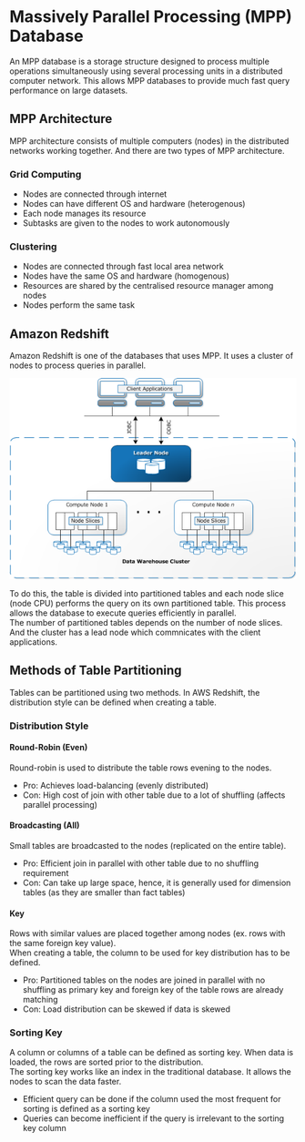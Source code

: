 # Massively Parallel Processing (MPP) Database
An MPP database is a storage structure designed to process multiple operations simultaneously using several processing units in a distributed computer network.
This allows MPP databases to provide much fast query performance on large datasets.

## MPP Architecture
MPP architecture consists of multiple computers (nodes) in the distributed networks working together. And there are two types of MPP architecture.

### Grid Computing
- Nodes are connected through internet
- Nodes can have different OS and hardware (heterogenous)
- Each node manages its resource
- Subtasks are given to the nodes to work autonomously

### Clustering
- Nodes are connected through fast local area network
- Nodes have the same OS and hardware (homogenous)
- Resources are shared by the centralised resource manager among nodes
- Nodes perform the same task 

## Amazon Redshift
Amazon Redshift is one of the databases that uses MPP. It uses a cluster of nodes to process queries in parallel. 

![](https://github.com/TravisH0301/learning/blob/master/images/redshift_architecture.png)

To do this, the table is divided into partitioned tables and
each node slice (node CPU) performs the query on its own partitioned table. This process allows the database to execute queries efficiently in parallel. <br>
The number of partitioned tables depends on the number of node slices. And the cluster has a lead node which commnicates with the client applications. 

## Methods of Table Partitioning
Tables can be partitioned using two methods. In AWS Redshift, the distribution style can be defined when creating a table. 

### Distribution Style
#### Round-Robin (Even)
Round-robin is used to distribute the table rows evening to the nodes.
- Pro: Achieves load-balancing (evenly distributed)
- Con: High cost of join with other table due to a lot of shuffling (affects parallel processing)

#### Broadcasting (All)
Small tables are broadcasted to the nodes (replicated on the entire table).
- Pro: Efficient join in parallel with other table due to no shuffling requirement
- Con: Can take up large space, hence, it is generally used for dimension tables (as they are smaller than fact tables)

#### Key
Rows with similar values are placed together among nodes (ex. rows with the same foreign key value).<br>
When creating a table, the column to be used for key distribution has to be defined.
- Pro: Partitioned tables on the nodes are joined in parallel with no shuffling as primary key and foreign key of the table rows are already matching
- Con: Load distribution can be skewed if data is skewed

### Sorting Key
A column or columns of a table can be defined as sorting key. When data is loaded, the rows are sorted prior to the distribution. <br>
The sorting key works like an index in the traditional database. It allows the nodes to scan the data faster. 
- Efficient query can be done if the column used the most frequent for sorting is defined as a sorting key
- Queries can become inefficient if the query is irrelevant to the sorting key column
